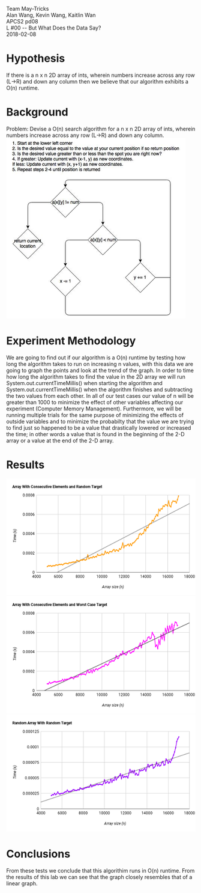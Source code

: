 Team May-Tricks                            
Alan Wang, Kevin Wang, Kaitlin Wan                        
APCS2 pd08                                                    
L #00 -- But What Does the Data Say?                                                  
2018-02-08                                                 

# Hypothesis
If there is a n x n 2D array of ints, wherein numbers increase across any row (L->R) and down any column then we believe that our algorithm exhibits a O(n) runtime. 
# Background
Problem: Devise a O(n) search algorithm for a n x n 2D array of ints, wherein numbers increase across any row (L->R) and down any column.
![Flow Chart & Procedure for Algorithim](https://github.com/KaitlinWan/May-Tricks/blob/master/Search2DArray.jpg)
# Experiment Methodology
We are going to find out if our algorithm is a O(n) runtime by testing how long the algorithm takes to run on increasing n values, with this data we are going to graph the points and look at the trend of the graph. In order to time how long the algorithm takes to find the value in the 2D array we will run System.out.currentTimeMillis() when starting the algorithm and System.out.currentTimeMillis() when the algorithm finishes and subtracting the two values from each other. In all of our test cases our value of n will be greater than 1000 to minimize the effect of other variables affecting our experiment (Computer Memory Management). Furthermore, we will be running multiple trials for the same purpose of minimizing the effects of outside variables and to minimize the probabilty that the value we are trying to find just so happened to be a value that drastically lowered or increased the time; in other words a value that is found in the beginning of the 2-D array or a value at the end of the 2-D array.
# Results

![Array With Consecutive Elements and Random Target](https://github.com/KaitlinWan/May-Tricks/blob/master/consecutive_rand.png)
![Array With Consecutive Elements and Worst Case Target](https://github.com/KaitlinWan/May-Tricks/blob/master/consecutive_worst.png)
![Random Array With Random Target](https://github.com/KaitlinWan/May-Tricks/blob/master/rand_rand.png)


# Conclusions
From these tests we conclude that this algorithim runs in O(n) runtime. From the results of this lab we can see that the graph closely resembles that of a linear graph. 
